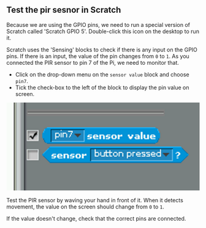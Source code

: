 ## Test the pir sesnor in Scratch

Because we are using the GPIO pins, we need to run a special version of Scratch called 'Scratch GPIO 5'. Double-click this icon on the desktop to run it.

Scratch uses the 'Sensing' blocks to check if there is any input on the GPIO pins. If there is an input, the value of the pin changes from `0` to `1`. As you connected the PIR sensor to pin 7 of the Pi, we need to monitor that. 

- Click on the drop-down menu on the `sensor value` block and choose `pin7`.
- Tick the check-box to the left of the block to display the pin value on screen.

![Scratch sensing blocks](images/sensing-blocks.png)

Test the PIR sensor by waving your hand in front of it. When it detects movement, the value on the screen should change from `0` to `1`.

If the value doesn't change, check that the correct pins are connected.
